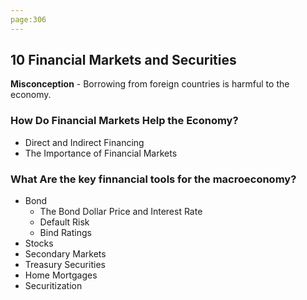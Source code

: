 ```yaml
---
page:306
---
```


## 10 Financial Markets and Securities

**Misconception** - Borrowing from foreign countries is harmful to the economy.

### How Do Financial Markets Help the Economy?

+ Direct and Indirect Financing
+ The Importance of Financial Markets

### What Are the key finnancial tools for the macroeconomy?

+ Bond
  + The Bond Dollar Price and Interest Rate
  + Default Risk
  + Bind Ratings
+ Stocks
+ Secondary Markets
+ Treasury Securities
+ Home Mortgages
+ Securitization
